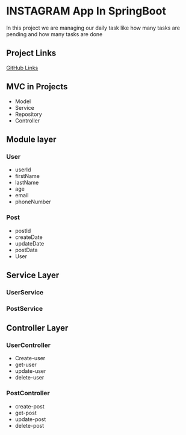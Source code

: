 # INSTAGRAM App In SpringBoot

In this project we are managing our daily task like how many tasks are pending and how many tasks are done


## Project Links

[GitHub Links](https://github.com/Faisalali549/FS-08-SpringBoot/tree/master/instagram)

## MVC in Projects

* Model
* Service
* Repository
* Controller

## Module layer
### User
* userId
* firstName
* lastName
* age
* email
* phoneNumber

### Post
* postId
* createDate
* updateDate
* postData
* User

## Service Layer
### UserService
### PostService

## Controller Layer
### UserController
* Create-user
* get-user
* update-user
* delete-user

### PostController
* create-post
* get-post
* update-post
* delete-post
